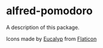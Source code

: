 # alfred-pomodoro

A description of this package.

Icons made by [Eucalyp] from [Flaticon]

[eucalyp]: https://www.flaticon.com/authors/eucalyp
[flaticon]: https://www.flaticon.com/
